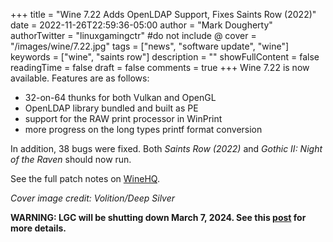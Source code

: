 +++
title = "Wine 7.22 Adds OpenLDAP Support, Fixes Saints Row (2022)"
date = 2022-11-26T22:59:36-05:00
author = "Mark Dougherty"
authorTwitter = "linuxgamingctr" #do not include @
cover = "/images/wine/7.22.jpg"
tags = ["news", "software update", "wine"]
keywords = ["wine", "saints row"]
description = ""
showFullContent = false
readingTime = false
draft = false
comments = true
+++
Wine 7.22 is now available. Features are as follows:
- 32-on-64 thunks for both Vulkan and OpenGL
- OpenLDAP library bundled and built as PE
- support for the RAW print processor in WinPrint
- more progress on the long types printf format conversion

In addition, 38 bugs were fixed. Both *Saints Row (2022)* and *Gothic II: Night of the Raven* should now run.

See the full patch notes on [WineHQ](https://www.winehq.org//announce/7.22).

*Cover image credit: Volition/Deep Silver*

**WARNING: LGC will be shutting down March 7, 2024. See this [post](https://linuxgamingcentral.com/posts/the-end-of-lgc/) for more details.**

